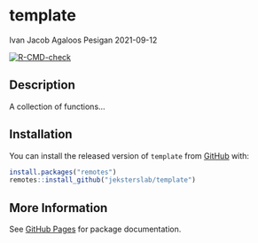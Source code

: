 template
================
Ivan Jacob Agaloos Pesigan
2021-09-12

<!-- README.md is generated from README.Rmd. Please edit that file -->
<!-- badges: start -->

[![R-CMD-check](https://github.com/jeksterslab/template/workflows/R-CMD-check/badge.svg)](https://github.com/jeksterslab/template/actions)
<!-- badges: end -->

## Description

A collection of functions…

## Installation

You can install the released version of `template` from
[GitHub](https://github.com/jeksterslab/template) with:

``` r
install.packages("remotes")
remotes::install_github("jeksterslab/template")
```

## More Information

See [GitHub Pages](https://jeksterslab.github.io/template/index.html)
for package documentation.
